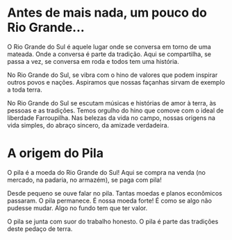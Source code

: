 # Antes de mais nada, um pouco do Rio Grande...

O Rio Grande do Sul é aquele lugar onde se conversa em torno de uma mateada. Onde a conversa é parte da tradição. Aqui se compartilha, se passa a vez, se conversa em roda e todos tem uma história.

No Rio Grande do Sul, se vibra com o hino de valores que podem inspirar outros povos e nações. Aspiramos que nossas façanhas sirvam de exemplo a toda terra.

No Rio Grande do Sul se escutam músicas e histórias de amor à terra, às pessoas e as tradições. Temos orgulho do hino que comove com o ideal de liberdade Farroupilha. Nas belezas da vida no campo, nossas origens na  vida simples, do abraço sincero, da amizade verdadeira.


# A origem do Pila

O pila é a moeda do Rio Grande do Sul! Aqui se compra na venda (no mercado, na padaria, no armazém), se paga com pila!

Desde pequeno se ouve falar no pila. Tantas moedas e planos econômicos passaram. O pila permanece. É nossa moeda forte! É como se algo não pudesse mudar. Algo no fundo tem que ter valor.

O pila se junta com suor do trabalho honesto. O pila é parte das tradições deste pedaço de terra.
